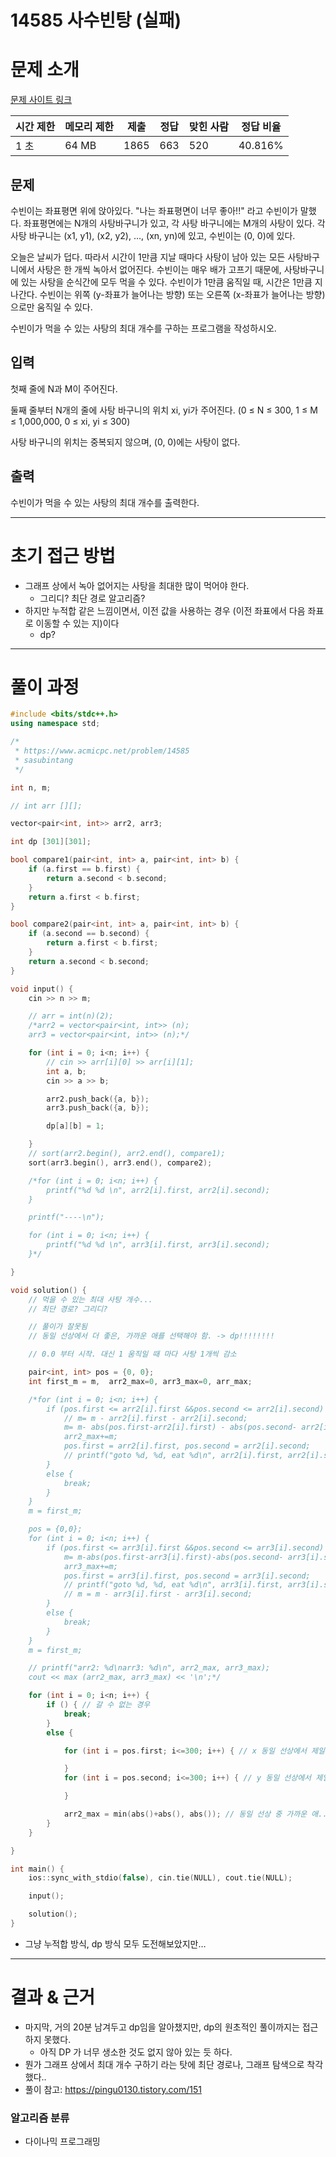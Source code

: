 # 14585 사수빈탕 (실패)

# 문제 소개

[문제 사이트 링크](https://www.acmicpc.net/problem/14585)

| 시간 제한 | 메모리 제한 | 제출 | 정답 | 맞힌 사람 | 정답 비율 |
| --- | --- | --- | --- | --- | --- |
| 1 초 | 64 MB | 1865 | 663 | 520 | 40.816% |

## 문제

수빈이는 좌표평면 위에 앉아있다. "나는 좌표평면이 너무 좋아!!" 라고 수빈이가 말했다. 좌표평면에는 N개의 사탕바구니가 있고, 각 사탕 바구니에는 M개의 사탕이 있다. 각 사탕 바구니는 (x1, y1), (x2, y2), …, (xn, yn)에 있고, 수빈이는 (0, 0)에 있다.

오늘은 날씨가 덥다. 따라서 시간이 1만큼 지날 때마다 사탕이 남아 있는 모든 사탕바구니에서 사탕은 한 개씩 녹아서 없어진다. 수빈이는 매우 배가 고프기 때문에, 사탕바구니에 있는 사탕을 순식간에 모두 먹을 수 있다. 수빈이가 1만큼 움직일 때, 시간은 1만큼 지나간다. 수빈이는 위쪽 (y-좌표가 늘어나는 방향) 또는 오른쪽 (x-좌표가 늘어나는 방향)으로만 움직일 수 있다.

수빈이가 먹을 수 있는 사탕의 최대 개수를 구하는 프로그램을 작성하시오.

## 입력

첫째 줄에 N과 M이 주어진다.

둘째 줄부터 N개의 줄에 사탕 바구니의 위치 xi, yi가 주어진다. (0 ≤ N ≤ 300, 1 ≤ M ≤ 1,000,000, 0 ≤ xi, yi ≤ 300)

사탕 바구니의 위치는 중복되지 않으며, (0, 0)에는 사탕이 없다.

## 출력

수빈이가 먹을 수 있는 사탕의 최대 개수를 출력한다.

---

# 초기 접근 방법

- 그래프 상에서 녹아 없어지는 사탕을 최대한 많이 먹어야 한다.
    - 그리디? 최단 경로 알고리즘?
- 하지만 누적합 같은 느낌이면서, 이전 값을 사용하는 경우 (이전 좌표에서 다음 좌표로 이동할 수 있는 지)이다
    - dp?

---

# 풀이 과정

```cpp
#include <bits/stdc++.h>
using namespace std;

/*
 * https://www.acmicpc.net/problem/14585
 * sasubintang
 */

int n, m;

// int arr [][];

vector<pair<int, int>> arr2, arr3;

int dp [301][301];

bool compare1(pair<int, int> a, pair<int, int> b) {
    if (a.first == b.first) {
        return a.second < b.second;
    }
    return a.first < b.first;
}

bool compare2(pair<int, int> a, pair<int, int> b) {
    if (a.second == b.second) {
        return a.first < b.first;
    }
    return a.second < b.second;
}

void input() {
    cin >> n >> m;

    // arr = int(n)(2);
    /*arr2 = vector<pair<int, int>> (n);
    arr3 = vector<pair<int, int>> (n);*/

    for (int i = 0; i<n; i++) {
        // cin >> arr[i][0] >> arr[i][1];
        int a, b;
        cin >> a >> b;

        arr2.push_back({a, b});
        arr3.push_back({a, b});

        dp[a][b] = 1;

    }
    // sort(arr2.begin(), arr2.end(), compare1);
    sort(arr3.begin(), arr3.end(), compare2);

    /*for (int i = 0; i<n; i++) {
        printf("%d %d \n", arr2[i].first, arr2[i].second);
    }

    printf("----\n");

    for (int i = 0; i<n; i++) {
        printf("%d %d \n", arr3[i].first, arr3[i].second);
    }*/

}

void solution() {
    // 먹을 수 있는 최대 사탕 개수...
    // 최단 경로? 그리디?

    // 풀이가 잘못됨
    // 동일 선상에서 더 좋은, 가까운 애를 선택해야 함. -> dp!!!!!!!!

    // 0.0 부터 시작. 대신 1 움직일 때 마다 사탕 1개씩 감소

    pair<int, int> pos = {0, 0};
    int first_m = m,  arr2_max=0, arr3_max=0, arr_max;

    /*for (int i = 0; i<n; i++) {
        if (pos.first <= arr2[i].first &&pos.second <= arr2[i].second) {
            // m= m - arr2[i].first - arr2[i].second;
            m= m- abs(pos.first-arr2[i].first) - abs(pos.second- arr2[i].second);
            arr2_max+=m;
            pos.first = arr2[i].first, pos.second = arr2[i].second;
            // printf("goto %d, %d, eat %d\n", arr2[i].first, arr2[i].second, m);
        }
        else {
            break;
        }
    }
    m = first_m;

    pos = {0,0};
    for (int i = 0; i<n; i++) {
        if (pos.first <= arr3[i].first &&pos.second <= arr3[i].second) {
            m= m-abs(pos.first-arr3[i].first)-abs(pos.second- arr3[i].second);
            arr3_max+=m;
            pos.first = arr3[i].first, pos.second = arr3[i].second;
            // printf("goto %d, %d, eat %d\n", arr3[i].first, arr3[i].second, m);
            // m = m - arr3[i].first - arr3[i].second;
        }
        else {
            break;
        }
    }
    m = first_m;

    // printf("arr2: %d\narr3: %d\n", arr2_max, arr3_max);
    cout << max (arr2_max, arr3_max) << '\n';*/

    for (int i = 0; i<n; i++) {
        if () { // 갈 수 없는 경우
            break;
        }
        else {

            for (int i = pos.first; i<=300; i++) { // x 동일 선상에서 제일 가까운 애 찾기.

            }
            for (int i = pos.second; i<=300; i++) { // y 동일 선상에서 제일 가까운 애 찾기.

            }

            arr2_max = min(abs()+abs(), abs()); // 동일 선상 중 가까운 애...?
        }
    }

}

int main() {
    ios::sync_with_stdio(false), cin.tie(NULL), cout.tie(NULL);

    input();

    solution();
}
```

- 그냥 누적합 방식, dp 방식 모두 도전해보았지만…

---

# 결과 & 근거

- 마지막, 거의 20분 남겨두고 dp임을 알아챘지만, dp의 원초적인 풀이까지는 접근하지 못했다.
    - 아직 DP 가 너무 생소한 것도 없지 않아 있는 듯 하다.
- 뭔가 그래프 상에서 최대 개수 구하기 라는 탓에 최단 경로나, 그래프 탐색으로 착각했다..
- 풀이 참고: https://pingu0130.tistory.com/151

### 알고리즘 분류

- 다이나믹 프로그래밍
